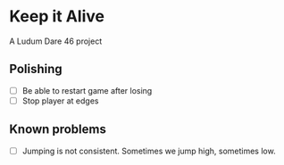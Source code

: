 # Keep it Alive

A Ludum Dare 46 project

## Polishing

* [ ] Be able to restart game after losing
* [ ] Stop player at edges

## Known problems

* [ ] Jumping is not consistent. Sometimes we jump high, sometimes low.